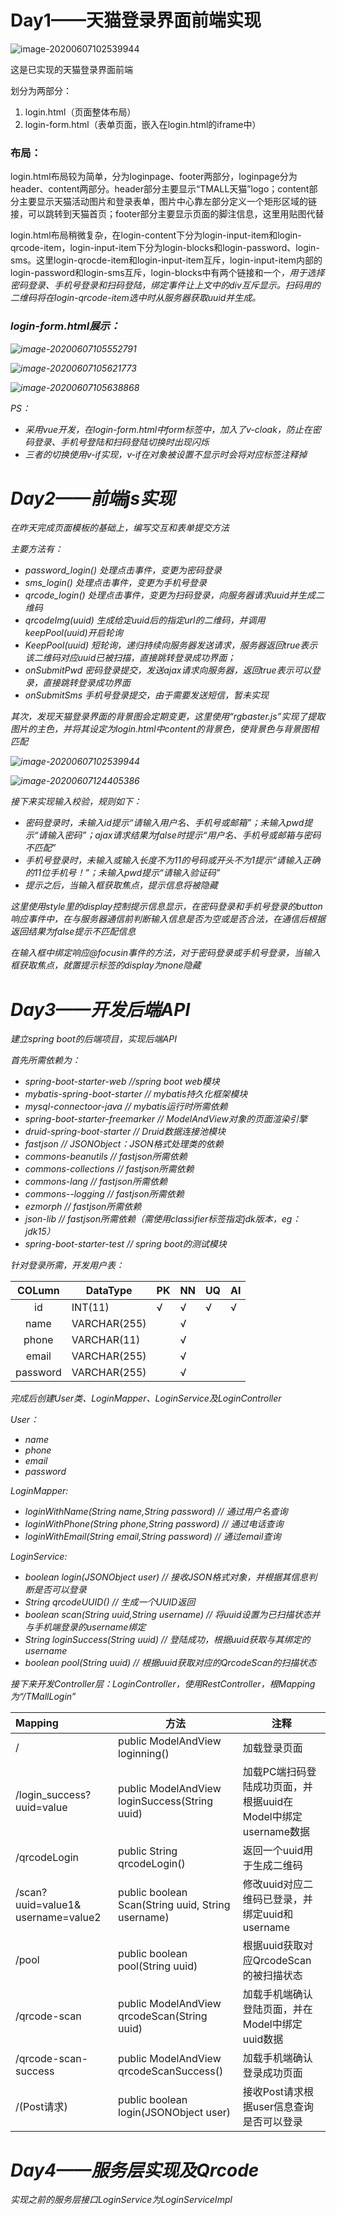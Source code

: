 # Day1——天猫登录界面前端实现

![image-20200607102539944](%E5%A4%A9%E7%8C%AB%E9%A1%B9%E7%9B%AE%E6%97%A5%E5%BF%97.assets/image-20200607102539944.png)

这是已实现的天猫登录界面前端

划分为两部分：

1. login.html（页面整体布局）
2. login-form.html（表单页面，嵌入在login.html的iframe中）

### 布局：

login.html布局较为简单，分为loginpage、footer两部分，loginpage分为header、content两部分。header部分主要显示“TMALL天猫”logo；content部分主要显示天猫活动图片和登录表单，图片中心靠左部分定义一个矩形区域的链接，可以跳转到天猫首页；footer部分主要显示页面的脚注信息，这里用贴图代替

login.html布局稍微复杂，在login-content下分为login-input-item和login-qrcode-item，login-input-item下分为login-blocks和login-password、login-sms。这里login-qrocde-item和login-input-item互斥，login-input-item内部的login-password和login-sms互斥，login-blocks中有两个链接和一个<i>，用于选择密码登录、手机号登录和扫码登陆，绑定事件让上文中的div互斥显示。扫码用的二维码将在login-qrcode-item选中时从服务器获取uuid并生成。

### login-form.html展示：

![image-20200607105552791](%E5%A4%A9%E7%8C%AB%E9%A1%B9%E7%9B%AE%E6%97%A5%E5%BF%97.assets/image-20200607105552791.png)



![image-20200607105621773](%E5%A4%A9%E7%8C%AB%E9%A1%B9%E7%9B%AE%E6%97%A5%E5%BF%97.assets/image-20200607105621773.png)

![image-20200607105638868](%E5%A4%A9%E7%8C%AB%E9%A1%B9%E7%9B%AE%E6%97%A5%E5%BF%97.assets/image-20200607105638868.png)

PS：

- 采用vue开发，在login-form.html中form标签中，加入了v-cloak，防止在密码登录、手机号登陆和扫码登陆切换时出现闪烁
- 三者的切换使用v-if实现，v-if在对象被设置不显示时会将对应标签注释掉

# Day2——前端js实现

在昨天完成页面模板的基础上，编写交互和表单提交方法

主要方法有：

- password_login() 处理点击事件，变更为密码登录
- sms_login() 处理点击事件，变更为手机号登录
- qrcode_login() 处理点击事件，变更为扫码登录，向服务器请求uuid并生成二维码
- qrcodeImg(uuid) 生成给定uuid后的指定url的二维码，并调用keepPool(uuid)开启轮询
- KeepPool(uuid) 短轮询，递归持续向服务器发送请求，服务器返回true表示该二维码对应uuid已被扫描，直接跳转登录成功界面；
- onSubmitPwd 密码登录提交，发送ajax请求向服务器，返回true表示可以登录，直接跳转登录成功界面
- onSubmitSms 手机号登录提交，由于需要发送短信，暂未实现

其次，发现天猫登录界面的背景图会定期变更，这里使用“rgbaster.js”实现了提取图片的主色，并将其设定为login.html中content的背景色，使背景色与背景图相匹配

![image-20200607102539944](%E5%A4%A9%E7%8C%AB%E9%A1%B9%E7%9B%AE%E6%97%A5%E5%BF%97.assets/image-20200607102539944.png)

![image-20200607124405386](%E5%A4%A9%E7%8C%AB%E9%A1%B9%E7%9B%AE%E6%97%A5%E5%BF%97.assets/image-20200607124405386.png)

接下来实现输入校验，规则如下：

- 密码登录时，未输入id提示“请输入用户名、手机号或邮箱”；未输入pwd提示“请输入密码”；ajax请求结果为false时提示“用户名、手机号或邮箱与密码不匹配”
- 手机号登录时，未输入或输入长度不为11的号码或开头不为1提示“请输入正确的11位手机号！”；未输入pwd提示“请输入验证码”
- 提示之后，当输入框获取焦点，提示信息将被隐藏

这里使用style里的display控制提示信息显示，在密码登录和手机号登录的button响应事件中，在与服务器通信前判断输入信息是否为空或是否合法，在通信后根据返回结果为false提示不匹配信息

在输入框中绑定响应@focusin事件的方法，对于密码登录或手机号登录，当输入框获取焦点，就置提示标签的display为none隐藏

# Day3——开发后端API

建立spring boot的后端项目，实现后端API

首先所需依赖为：

- spring-boot-starter-web //spring boot web模块
- mybatis-spring-boot-starter // mybatis持久化框架模块
- mysql-connectoor-java // mybatis运行时所需依赖
- spring-boot-starter-freemarker // ModelAndView对象的页面渲染引擎
- druid-spring-boot-starter // Druid数据连接池模块
- fastjson // JSONObject：JSON格式处理类的依赖
- commons-beanutils // fastjson所需依赖
- commons-collections // fastjson所需依赖
- commons-lang // fastjson所需依赖
- commons--logging // fastjson所需依赖
- ezmorph // fastjson所需依赖
- json-lib // fastjson所需依赖（需使用classifier标签指定jdk版本，eg：jdk15）
- spring-boot-starter-test // spring boot的测试模块

针对登录所需，开发用户表：

|  COLumn  | DataType     | PK   | NN   | UQ   | AI   |
| :------: | ------------ | ---- | ---- | ---- | ---- |
|    id    | INT(11)      | √    | √    | √    | √    |
|   name   | VARCHAR(255) |      | √    |      |      |
|  phone   | VARCHAR(11)  |      | √    |      |      |
|  email   | VARCHAR(255) |      | √    |      |      |
| password | VARCHAR(255) |      | √    |      |      |

完成后创建User类、LoginMapper、LoginService及LoginController

User：

- name
- phone
- email
- password

LoginMapper:

- loginWithName(String name,String password) // 通过用户名查询
- loginWithPhone(String phone,String password) // 通过电话查询
- loginWithEmail(String email,String password) // 通过email查询

LoginService:

- boolean login(JSONObject user) // 接收JSON格式对象，并根据其信息判断是否可以登录
- String qrcodeUUID() // 生成一个UUID返回
- boolean scan(String uuid,String username) // 将uuid设置为已扫描状态并与手机端登录的username绑定
- String loginSuccess(String uuid) // 登陆成功，根据uuid获取与其绑定的username
- boolean pool(String uuid) // 根据uuid获取对应的QrcodeScan的扫描状态

接下来开发Controller层：LoginController，使用RestController，根Mapping为“/TMallLogin”

| Mapping                            | 方法                                              | 注释                                                         |
| :--------------------------------- | ------------------------------------------------- | ------------------------------------------------------------ |
| /                                  | public ModelAndView loginning()                   | 加载登录页面                                                 |
| /login_success?uuid=value          | public ModelAndView loginSuccess(String uuid)     | 加载PC端扫码登陆成功页面，并根据uuid在Model中绑定username数据 |
| /qrcodeLogin                       | public String qrcodeLogin()                       | 返回一个uuid用于生成二维码                                   |
| /scan?uuid=value1& username=value2 | public boolean Scan(String uuid, String username) | 修改uuid对应二维码已登录，并绑定uuid和username               |
| /pool                              | public boolean pool(String uuid)                  | 根据uuid获取对应QrcodeScan的被扫描状态                       |
| /qrcode-scan                       | public ModelAndView qrcodeScan(String uuid)       | 加载手机端确认登陆页面，并在Model中绑定uuid数据              |
| /qrcode-scan-success               | public ModelAndView qrcodeScanSuccess()           | 加载手机端确认登录成功页面                                   |
| /(Post请求)                        | public boolean login(JSONObject user)             | 接收Post请求根据user信息查询是否可以登录                     |

# Day4——服务层实现及Qrcode

实现之前的服务层接口LoginService为LoginServiceImpl

